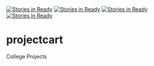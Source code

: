 [![Stories in Ready](https://badge.waffle.io/auspi/projectcart.png?label=ready&title=Ready)](https://waffle.io/auspi/projectcart)
[![Stories in Ready](https://badge.waffle.io/auspi/projectcart.png?label=ready&title=Ready)](https://waffle.io/auspi/projectcart)
[![Stories in Ready](https://badge.waffle.io/auspi/projectcart.png?label=ready&title=Ready)](https://waffle.io/auspi/projectcart)
[![Stories in Ready](https://badge.waffle.io/auspi/projectcart.png?label=ready&title=Ready)](https://waffle.io/auspi/projectcart)
# projectcart
College Projects
